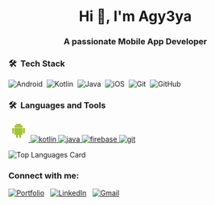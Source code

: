 <h1 align="center">Hi 👋, I'm Agy3ya</h1>
<h3 align="center">A passionate Mobile App Developer</h3>

<!--<p align="left"> <img src="https://komarev.com/ghpvc/?username=unaisulhadi&label=Profile%20views&color=0e75b6&style=flat" alt="agy3ya" /> </p>

<!--<p align="left"> <a href="https://github.com/ryo-ma/github-profile-trophy"><img src="https://github-profile-trophy.vercel.app/?username=agy3ya" alt="agy3ya" /></a> </p>

<!--<p align="left"> <a href="https://twitter.com/unaisulhadi" target="blank"><img src="https://img.shields.io/twitter/follow/agy3ya?logo=twitter&style=for-the-badge" alt="agy3ya" /></a> </p>

- 🔭 I’m currently working on **Android Development**

- 🌱 I’m currently learning **Ios Development**

- 💬 Ask me about **Android, Kotlin and Java**

- 📫 How to reach me **Discord**
-->

### 🛠 &nbsp;Tech Stack

![Android](https://img.shields.io/badge/-Android-05122A?style=flat&logo=android)&nbsp;
![Kotlin](https://img.shields.io/badge/-Kotlin-05122A?style=flat&logo=kotlin)&nbsp;
![Java](https://img.shields.io/badge/-Java-05122A?style=flat&logo=Java&logoColor=FFA518)&nbsp;
![iOS](https://img.shields.io/badge/-iOS-05122A?style=flat&logo=iOS&logoColor=FFA518)&nbsp;
![Git](https://img.shields.io/badge/-Git-05122A?style=flat&logo=git)&nbsp;
![GitHub](https://img.shields.io/badge/-GitHub-05122A?style=flat&logo=github)&nbsp;

### 🛠 &nbsp;Languages and Tools
<p align="left"> 
<a href="https://developer.android.com" target="_blank"> <img src="https://raw.githubusercontent.com/devicons/devicon/master/icons/android/android-original-wordmark.svg" alt="android" width="40" height="40"/> </a> 
<a href="https://kotlinlang.org/" target="_blank"> <img src="https://www.vectorlogo.zone/logos/kotlinlang/kotlinlang-icon.svg" alt="kotlin" width="40" height="40"/> </a> 
<a href="https://www.java.com/en/" target="_blank"> <img src="https://www.vectorlogo.zone/logos/java/java-icon.svg" alt="java" width="40" height="40"/> </a> 
<a href="https://firebase.google.com/" target="_blank"> <img src="https://www.vectorlogo.zone/logos/firebase/firebase-icon.svg" alt="firebase" width="40" height="40"/> </a> 
<a href="https://git-scm.com/" target="_blank"> <img src="https://www.vectorlogo.zone/logos/git-scm/git-scm-icon.svg" alt="git" width="40" height="40"/> </a>

![Top Languages Card](https://github-readme-stats.vercel.app/api/top-langs/?username=agy3ya&theme=synthwave)  
  
<h3 align="left">Connect with me:</h3>
<p align="left">
<a href="" target="_blank"><img alt="Portfolio" src="https://img.shields.io/badge/Portfolio%20-%23FF0000.svg?&style=flat&logo=Website&logoColor=white"/></a> &nbsp;
<a href="" target="_blank"><img alt="LinkedIn" src="https://img.shields.io/badge/linkedin%20-%230077B5.svg?&style=flat&logo=linkedin&logoColor=white"/></a> &nbsp;
<a href="" target="_blank"><img alt="Gmail" src="https://img.shields.io/badge/Gmail-D14836?style=flat&logo=gmail&logoColor=white" /></a> &nbsp;
  
<!--

Here are some ideas to get you started:

- 🔭 Experienced Android Developer
- 🌱 Engineering Graduate
- 👯 I’m looking to collaborate on ...
- 💬 Ask me about ...
- 📫 How to reach me: ...
- 😄 Pronouns: ...
- ⚡ Fun fact: ...

-->
